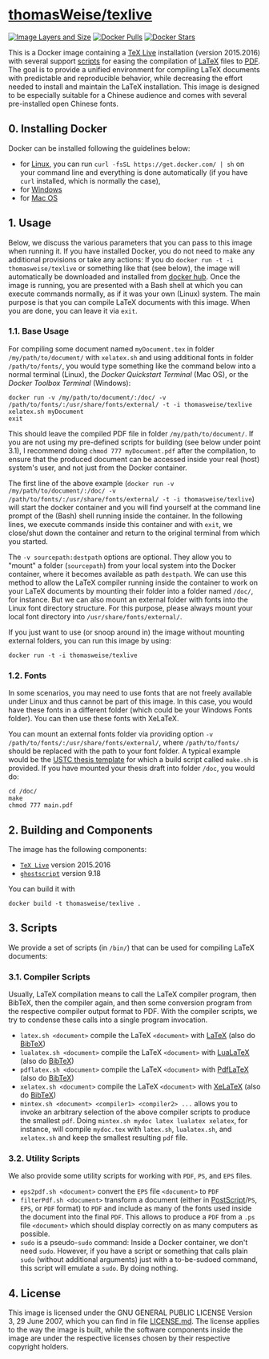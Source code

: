 # [thomasWeise/texlive](https://hub.docker.com/r/thomasweise/texlive/)

[![Image Layers and Size](https://imagelayers.io/badge/thomasweise/texlive:latest.svg)](https://imagelayers.io/?images=thomasweise%2Ftexlive:latest)
[![Docker Pulls](https://img.shields.io/docker/pulls/thomasweise/texlive.svg)](https://hub.docker.com/r/thomasweise/texlive/)
[![Docker Stars](https://img.shields.io/docker/stars/thomasweise/texlive.svg)](https://hub.docker.com/r/thomasweise/texlive/)

This is a Docker image containing a [TeX Live](https://en.wikipedia.org/wiki/TeX_Live) installation (version 2015.2016) with several support <a href="#user-content-3-scripts">scripts</a> for easing the compilation of [LaTeX](https://en.wikipedia.org/wiki/LaTeX) files to [PDF](https://en.wikipedia.org/wiki/Portable_Document_Format). The goal is to provide a unified environment for compiling LaTeX documents with predictable and reproducible behavior, while decreasing the effort needed to install and maintain the LaTeX installation. This image is designed to be especially suitable for a Chinese audience and comes with several pre-installed open Chinese fonts. 

## 0. Installing Docker

Docker can be installed following the guidelines below:

* for [Linux](https://docs.docker.com/linux/step_one/), you can run  `curl -fsSL https://get.docker.com/ | sh` on your command line and everything is done automatically (if you have `curl` installed, which is normally the case),
* for [Windows](https://docs.docker.com/windows/step_one/)
* for [Mac OS](https://docs.docker.com/mac/step_one/)

## 1. Usage

Below, we discuss the various parameters that you can pass to this image when running it. If you have installed Docker, you do not need to make any additional provisions or take any actions: If you do `docker run -t -i thomasweise/texlive` or something like that (see below), the image will automatically be downloaded and installed from [docker hub](https://hub.docker.com/). Once the image is running, you are presented with a Bash shell at which you can execute commands normally, as if it was your own (Linux) system. The main purpose is that you can compile LaTeX documents with this image. When you are done, you can leave it via `exit`.

### 1.1. Base Usage

For compiling some document named `myDocument.tex` in folder `/my/path/to/document/` with `xelatex.sh` and using additional fonts in folder `/path/to/fonts/`, you would type something like the command below into a normal terminal (Linux), the *Docker Quickstart Terminal* (Mac OS), or the *Docker Toolbox Terminal* (Windows):

    docker run -v /my/path/to/document/:/doc/ -v /path/to/fonts/:/usr/share/fonts/external/ -t -i thomasweise/texlive
    xelatex.sh myDocument
    exit
    
This should leave the compiled PDF file in folder `/my/path/to/document/`. If you are not using my pre-defined scripts for building (see below under point 3.1), I recommend doing `chmod 777 myDocument.pdf` after the compilation, to ensure that the produced document can be accessed inside your real (host) system's user, and not just from the Docker container. 

The first line of the above example (`docker run -v /my/path/to/document/:/doc/ -v /path/to/fonts/:/usr/share/fonts/external/ -t -i thomasweise/texlive`) will start the docker container and you will find yourself at the command line prompt of the (Bash) shell running inside the container. In the following lines, we execute commands inside this container and with `exit`, we close/shut down the container and return to the original terminal from which you started.

The `-v sourcepath:destpath` options are optional. They allow you to "mount" a folder (`sourcepath`) from your local system into the Docker container, where it becomes available as path `destpath`. We can use this method to allow the LaTeX compiler running inside the container to work on your LaTeX documents by mounting their folder into a folder named `/doc/`, for instance. But we can also mount an external folder with fonts into the Linux font directory structure. For this purpose, please always mount your local font directory into `/usr/share/fonts/external/`. 

If you just want to use (or snoop around in) the image without mounting external folders, you can run this image by using:

    docker run -t -i thomasweise/texlive


### 1.2. Fonts

In some scenarios, you may need to use fonts that are not freely available under Linux and thus cannot be part of this image. In this case, you would have these fonts in a different folder (which could be your Windows Fonts folder). You can then use these fonts with XeLaTeX.

You can mount an external fonts folder via providing option `-v /path/to/fonts/:/usr/share/fonts/external/`, where `/path/to/fonts/` should be replaced with the path to your font folder. A typical example would be the [USTC thesis template](https://github.com/ustctug/ustcthesis) for which a build script called `make.sh` is provided. If you have mounted your thesis draft into folder `/doc`, you would do:

    cd /doc/
    make
    chmod 777 main.pdf

## 2. Building and Components

The image has the following components:

- [`TeX Live`](http://www.tug.org/texlive/) version 2015.2016
- [`ghostscript`](http://ghostscript.com/) version 9.18

You can build it with

    docker build -t thomasweise/texlive .

## 3. Scripts

We provide a set of scripts (in `/bin/`) that can be used for compiling LaTeX documents:

### 3.1. Compiler Scripts

Usually, LaTeX compilation means to call the LaTeX compiler program, then BibTeX, then the compiler again, and then some conversion program from the respective compiler output format to PDF. With the compiler scripts, we try to condense these calls into a single program invocation.

- `latex.sh <document>` compile the LaTeX `<document>` with [LaTeX](https://en.wikipedia.org/wiki/LaTeX) (also do [BibTeX](https://en.wikipedia.org/wiki/BibTeX))
- `lualatex.sh <document>` compile the LaTeX `<document>` with [LuaLaTeX](https://en.wikipedia.org/wiki/LuaTeX) (also do [BibTeX](https://en.wikipedia.org/wiki/BibTeX))
- `pdflatex.sh <document>` compile the LaTeX `<document>` with [PdfLaTeX](https://en.wikipedia.org/wiki/pdfTeX) (also do [BibTeX](https://en.wikipedia.org/wiki/BibTeX))
- `xelatex.sh <document>` compile the LaTeX `<document>` with [XeLaTeX](https://en.wikipedia.org/wiki/XeLaTeX) (also do [BibTeX](https://en.wikipedia.org/wiki/BibTeX))
- `mintex.sh <document> <compiler1> <compiler2> ...` allows you to invoke an arbitrary selection of the above compiler scripts to produce the smallest `pdf`. Doing `mintex.sh mydoc latex lualatex xelatex`, for instance, will compile `mydoc.tex` with `latex.sh`, `lualatex.sh`, and `xelatex.sh` and keep the smallest resulting `pdf` file.

### 3.2. Utility Scripts

We also provide some utility scripts for working with `PDF`, `PS`, and `EPS` files.

- `eps2pdf.sh <document>` convert the `EPS` file `<document>` to `PDF`
- `filterPdf.sh <document>` transform a document (either in [PostScript](https://en.wikipedia.org/wiki/PostScript)/`PS`, `EPS`, or `PDF` format) to `PDF` and include as many of the fonts used inside the document into the final `PDF`. This allows to produce a `PDF` from a `.ps` file `<document>` which should display correctly on as many computers as possible. 
- `sudo` is a pseudo-`sudo` command: Inside a Docker container, we don't need `sudo`. However, if you have a script or something that calls plain `sudo` (without additional arguments) just with a to-be-sudoed command, this script will emulate a `sudo`. By doing nothing.

## 4. License

This image is licensed under the GNU GENERAL PUBLIC LICENSE Version 3, 29 June 2007, which you can find in file [LICENSE.md](https://github.com/thomasWeise/docker-texlive/blob/master/LICENSE.md). The license applies to the way the image is built, while the software components inside the image are under the respective licenses chosen by their respective copyright holders.